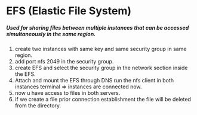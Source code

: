# EFS (Elastic File System)



##### Used for sharing files between multiple instances that can be accessed simultaneously in the same region.



1. create two instances with same key and same security group in same region.
2. add port nfs 2049 in the security group.
3. create EFS and select the security group in the network section inside the EFS.
4. Attach and mount the EFS through DNS run the nfs client in both instances terminal => instances are connected now. 
5. now u have access to files in both servers.
6. if we create a file prior connection establishment the file will be deleted from the directory.



